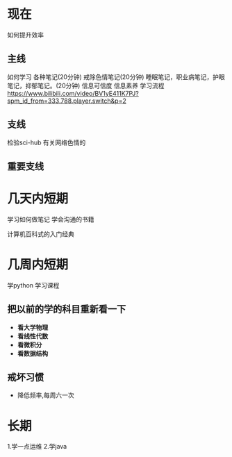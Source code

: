 # 现在 
如何提升效率

## 主线
如何学习
各种笔记(20分钟)
戒除色情笔记(20分钟)
睡眠笔记，职业病笔记，护眼笔记，抑郁笔记。(20分钟)
信息可信度
信息素养
学习流程
https://www.bilibili.com/video/BV1yE411K7PJ?spm_id_from=333.788.player.switch&p=2

## 支线
检验sci-hub 有关网络色情的

## 重要支线



# 几天内短期

学习如何做笔记
学会沟通的书籍

计算机百科式的入门经典


# 几周内短期 
学python
学习课程

## 把以前的学的科目重新看一下
- **看大学物理**
- **看线性代数**
- **看微积分**
- **看数据结构**

## 戒坏习惯
- 降低频率,每周六一次

# 长期
1.学一点运维
2.学java


